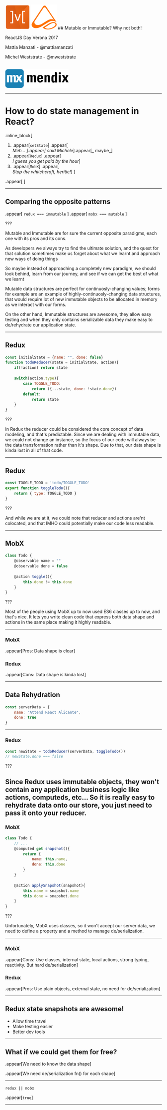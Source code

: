 <img src="img/mobx2.png" height="80px" />
<img src="img/logo.png" style="height:80px"/>
## Mutable or Immutable? Why not both!

ReactJS Day Verona 2017

Mattia Manzati - @mattiamanzati

Michel Weststrate - @mweststrate
<br/><br/>

<img src="img/mendix-logo.png" height="60px" /><br/>

---

# How to do state management in React?

.inline_block[

1. .appear[`setState`] .appear[<br/>_Mèh... _].appear[_ said Michele_].appear[_ maybe_]
2. .appear[`Redux`] .appear[<br/>_I guess you get paid by the hour_]
3. .appear[`MobX`] .appear[<br/>_Stop the whitchcraft, heritic!_]
]

.appear[
<i class="em em-astonished"></i>]

---

## Comparing the opposite patterns

.appear[
    `redux === immutable`
]
.appear[
    `mobx === mutable`
]

???

Mutable and Immutable are for sure the current opposite paradigms, each one with its pros and its cons.

As developers we always try to find the ultimate solution, and the quest for that solution sometimes make us forget about what we learnt and approach new ways of doing things

So maybe instead of approaching a completely new paradigm, we should look behind, learn from our journey, and see if we can get the best of what we learnt

Mutable data structures are perfect for continuosly-changing values; forms for example are an example of highly-continuosly-changing data structures, that would require lot of new immutable objects to be allocated in memory as we interact with our forms.

On the other hand, Immutable structures are awesome, they allow easy testing and when they only contains serializable data they make easy to de/rehydrate our application state.

---


## Redux

```javascript
const initialState = {name: "", done: false}
function todoReducer(state = initialState, action){
    if(!action) return state

    switch(action.type){
        case TOGGLE_TODO:
            return ({...state, done: !state.done})
        default:
            return state
    }
}
```

???

In Redux the reducer could be considered the core concept of data modeling, and that's predictable.
Since we are dealing with immutable data, we could not change an instance, so the focus of our code will
always be the data transformation rather than it's shape.
Due to that, our data shape is kinda lost in all of that code.

---

## Redux

```javascript
const TOGGLE_TODO = 'todo/TOGGLE_TODO'
export function toggleTodo(){
    return { type: TOGGLE_TODO }
}
```

???

And while we are at it, we could note that reducer and actions are'nt colocated, and that IMHO could potentially make our code less readable.

---

## MobX

```javascript
class Todo {
    @observable name = ""
    @observable done = false

    @action toggle(){
        this.done != this.done
    }
}
```

???

Most of the people using MobX up to now used ES6 classes up to now, and that's nice. It lets you write clean code that express both data shape and actions in the same place making it highly readable.

---

### MobX
.appear[Pros: Data shape is clear]

### Redux
.appear[Cons: Data shape is kinda lost]

---

## Data Rehydration

```javascript
const serverData = {
    name: "Attend React Alicante",
    done: true
}
```

---

### Redux

```javascript
const newState = todoReducer(serverData, toggleTodo())
// newState.done === false
```

???

Since Redux uses immutable objects, they won't contain any application business logic like actions, computeds, etc...
So it is really easy to rehydrate data onto our store, you just need to pass it onto your reducer.
---

### MobX

```javascript
class Todo {
    // ...
    @computed get snapshot(){
        return {
            name: this.name,
            done: this.done
        }
    }

    @action applySnapshot(snapshot){
        this.name = snapshot.name
        this.done = snapshot.done
    }
}
```

???

Unfortunately, MobX uses classes, so it won't accept our server data, we need to define a property and a method to manage de/serialization.

---
### MobX
.appear[Cons: Use classes, internal state, local actions, strong typing, reactivity. But hard de/serialization]

### Redux
.appear[Pros: Use plain objects, external state, no need for de/serialization]

---

## Redux state snapshots are awesome!
- Allow time travel
- Make testing easier
- Better dev tools

---

## What if we could get them for free?
.appear[We need to know the data shape]

.appear[We need de/serialization fn() for each shape]



---

`redux || mobx`

.appear[`true`]

---
